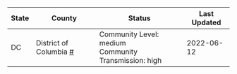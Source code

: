 State | County | Status | Last Updated
--- | --- | --- | --- 
DC | District of Columbia <a href="#district_of_columbia">#</a> | <a name="district_of_columbia"></a>Community Level: medium<br/>Community Transmission: high | 2022-06-12
